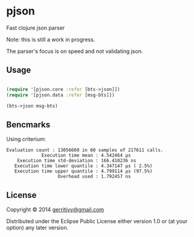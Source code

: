 # pjson

Fast clojure json parser

Note: this is still a work in progress.

The parser's focus is on speed and not validating json.

## Usage

```clojure

(require '[pjson.core :refer [bts->json]])
(require '[pjson.data :refer [msg-bts]])

(bts->json msg-bts)

```

## Bencmarks

Using criterium:

```
Evaluation count : 13056660 in 60 samples of 217611 calls.
             Execution time mean : 4.542464 µs
    Execution time std-deviation : 166.410236 ns
   Execution time lower quantile : 4.347147 µs ( 2.5%)
   Execution time upper quantile : 4.799114 µs (97.5%)
                   Overhead used : 1.792457 ns
```
## License

Copyright © 2014 gerritjvv@gmail.com

Distributed under the Eclipse Public License either version 1.0 or (at
your option) any later version.
